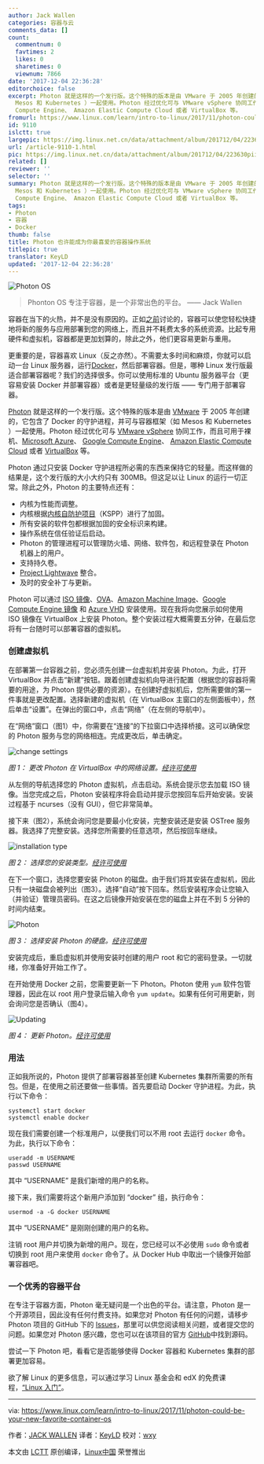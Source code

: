 ```yaml
---
author: Jack Wallen
categories: 容器与云
comments_data: []
count:
  commentnum: 0
  favtimes: 2
  likes: 0
  sharetimes: 0
  viewnum: 7866
date: '2017-12-04 22:36:28'
editorchoice: false
excerpt: Photon 就是这样的一个发行版。这个特殊的版本是由 VMware 于 2005 年创建的，它包含了 Docker 的守护进程，并可与容器框架（如
  Mesos 和 Kubernetes ）一起使用。Photon 经过优化可与 VMware vSphere 协同工作，而且可用于裸机、Microsoft Azure、 Google
  Compute Engine、 Amazon Elastic Compute Cloud 或者 VirtualBox 等。
fromurl: https://www.linux.com/learn/intro-to-linux/2017/11/photon-could-be-your-new-favorite-container-os
id: 9110
islctt: true
largepic: https://img.linux.net.cn/data/attachment/album/201712/04/223630pii8gzm6v2hkh3mm.jpg
url: /article-9110-1.html
pic: https://img.linux.net.cn/data/attachment/album/201712/04/223630pii8gzm6v2hkh3mm.jpg.thumb.jpg
related: []
reviewer: ''
selector: ''
summary: Photon 就是这样的一个发行版。这个特殊的版本是由 VMware 于 2005 年创建的，它包含了 Docker 的守护进程，并可与容器框架（如
  Mesos 和 Kubernetes ）一起使用。Photon 经过优化可与 VMware vSphere 协同工作，而且可用于裸机、Microsoft Azure、 Google
  Compute Engine、 Amazon Elastic Compute Cloud 或者 VirtualBox 等。
tags:
- Photon
- 容器
- Docker
thumb: false
title: Photon 也许能成为你最喜爱的容器操作系统
titlepic: true
translator: KeyLD
updated: '2017-12-04 22:36:28'
---
```


![Photon OS](https://img.linux.net.cn/data/attachment/album/201712/04/223630pii8gzm6v2hkh3mm.jpg "Photon OS")



> 
> Phonton OS 专注于容器，是一个非常出色的平台。 —— Jack Wallen
> 
> 
> 


容器在当下的火热，并不是没有原因的。正如[之前](https://www.linux.com/learn/intro-to-linux/2017/11/how-install-and-use-docker-linux)讨论的，容器可以使您轻松快捷地将新的服务与应用部署到您的网络上，而且并不耗费太多的系统资源。比起专用硬件和虚拟机，容器都是更加划算的，除此之外，他们更容易更新与重用。


更重要的是，容器喜欢 Linux（反之亦然）。不需要太多时间和麻烦，你就可以启动一台 Linux 服务器，运行[Docker](https://www.docker.com/)，然后部署容器。但是，哪种 Linux 发行版最适合部署容器呢？我们的选择很多。你可以使用标准的 Ubuntu 服务器平台（更容易安装 Docker 并部署容器）或者是更轻量级的发行版 —— 专门用于部署容器。


[Photon](https://vmware.github.io/photon/) 就是这样的一个发行版。这个特殊的版本是由 [VMware](https://www.vmware.com/) 于 2005 年创建的，它包含了 Docker 的守护进程，并可与容器框架（如 Mesos 和 Kubernetes ）一起使用。Photon 经过优化可与 [VMware vSphere](https://www.vmware.com/products/vsphere.html) 协同工作，而且可用于裸机、[Microsoft Azure](https://azure.microsoft.com/)、 [Google Compute Engine](https://cloud.google.com/compute/)、 [Amazon Elastic Compute Cloud](https://aws.amazon.com/ec2/) 或者 [VirtualBox](https://www.virtualbox.org/) 等。


Photon 通过只安装 Docker 守护进程所必需的东西来保持它的轻量。而这样做的结果是，这个发行版的大小大约只有 300MB。但这足以让 Linux 的运行一切正常。除此之外，Photon 的主要特点还有：


* 内核为性能而调整。
* 内核根据[内核自防护项目](https://kernsec.org/wiki/index.php/Kernel_Self_Protection_Project)（KSPP）进行了加固。
* 所有安装的软件包都根据加固的安全标识来构建。
* 操作系统在信任验证后启动。
* Photon 的管理进程可以管理防火墙、网络、软件包，和远程登录在 Photon 机器上的用户。
* 支持持久卷。
* [Project Lightwave](http://vmware.github.io/lightwave/) 整合。
* 及时的安全补丁与更新。


Photon 可以通过 [ISO 镜像](https://github.com/vmware/photon/wiki/Downloading-Photon-OS)、[OVA](https://github.com/vmware/photon/wiki/Downloading-Photon-OS)、[Amazon Machine Image](https://github.com/vmware/photon/wiki/Downloading-Photon-OS)、[Google Compute Engine 镜像](https://github.com/vmware/photon/wiki/Downloading-Photon-OS) 和 [Azure VHD](https://github.com/vmware/photon/wiki/Downloading-Photon-OS) 安装使用。现在我将向您展示如何使用 ISO 镜像在 VirtualBox 上安装 Photon。整个安装过程大概需要五分钟，在最后您将有一台随时可以部署容器的虚拟机。


### 创建虚拟机


在部署第一台容器之前，您必须先创建一台虚拟机并安装 Photon。为此，打开 VirtualBox 并点击“新建”按钮。跟着创建虚拟机向导进行配置（根据您的容器将需要的用途，为 Photon 提供必要的资源）。在创建好虚拟机后，您所需要做的第一件事就是更改配置。选择新建的虚拟机（在 VirtualBox 主窗口的左侧面板中），然后单击“设置”。在弹出的窗口中，点击“网络”（在左侧的导航中）。


在“网络”窗口（图1）中，你需要在“连接”的下拉窗口中选择桥接。这可以确保您的 Photon 服务与您的网络相连。完成更改后，单击确定。


![change settings](https://img.linux.net.cn/data/attachment/album/201712/04/223630jajqateefe9hszzw.jpg "change setatings")


*图 1： 更改 Photon 在 VirtualBox 中的网络设置。[经许可使用](https://www.linux.com/licenses/category/used-permission)*


从左侧的导航选择您的 Photon 虚拟机，点击启动。系统会提示您去加载 ISO 镜像。当您完成之后，Photon 安装程序将会启动并提示您按回车后开始安装。安装过程基于 ncurses（没有 GUI），但它非常简单。


接下来（图2），系统会询问您是要最小化安装，完整安装还是安装 OSTree 服务器。我选择了完整安装。选择您所需要的任意选项，然后按回车继续。


![installation type](https://img.linux.net.cn/data/attachment/album/201712/04/223631avqbvimavqqiwvek.jpg "Photon")


*图 2： 选择您的安装类型。[经许可使用](https://www.linux.com/licenses/category/used-permission)*


在下一个窗口，选择您要安装 Photon 的磁盘。由于我们将其安装在虚拟机，因此只有一块磁盘会被列出（图3）。选择“自动”按下回车。然后安装程序会让您输入（并验证）管理员密码。在这之后镜像开始安装在您的磁盘上并在不到 5 分钟的时间内结束。


![Photon](https://img.linux.net.cn/data/attachment/album/201712/04/223631fs4nmgqgsqg60202.jpg "installation type")


*图 3： 选择安装 Photon 的硬盘。[经许可使用](https://www.linux.com/licenses/category/used-permission)*


安装完成后，重启虚拟机并使用安装时创建的用户 root 和它的密码登录。一切就绪，你准备好开始工作了。


在开始使用 Docker 之前，您需要更新一下 Photon。Photon 使用 `yum` 软件包管理器，因此在以 root 用户登录后输入命令 `yum update`。如果有任何可用更新，则会询问您是否确认（图4）。


![Updating](https://img.linux.net.cn/data/attachment/album/201712/04/223631uxqi49fmz9zulhzx.jpg "Updating")


*图 4： 更新 Photon。[经许可使用](https://www.linux.com/licenses/category/used-permission)*


### 用法


正如我所说的，Photon 提供了部署容器甚至创建 Kubernetes 集群所需要的所有包。但是，在使用之前还要做一些事情。首先要启动 Docker 守护进程。为此，执行以下命令：



```
systemctl start docker
systemctl enable docker

```

现在我们需要创建一个标准用户，以便我们可以不用 root 去运行 `docker` 命令。为此，执行以下命令：



```
useradd -m USERNAME
passwd USERNAME

```

其中 “USERNAME” 是我们新增的用户的名称。


接下来，我们需要将这个新用户添加到 “docker” 组，执行命令：



```
usermod -a -G docker USERNAME

```

其中 “USERNAME” 是刚刚创建的用户的名称。


注销 root 用户并切换为新增的用户。现在，您已经可以不必使用 `sudo` 命令或者切换到 root 用户来使用 `docker` 命令了。从 Docker Hub 中取出一个镜像开始部署容器吧。


### 一个优秀的容器平台


在专注于容器方面，Photon 毫无疑问是一个出色的平台。请注意，Photon 是一个开源项目，因此没有任何付费支持。如果您对 Photon 有任何的问题，请移步 Photon 项目的 GitHub 下的 [Issues](https://github.com/vmware/photon/issues)，那里可以供您阅读相关问题，或者提交您的问题。如果您对 Photon 感兴趣，您也可以在该项目的官方 [GitHub](https://github.com/vmware/photon)中找到源码。


尝试一下 Photon 吧，看看它是否能够使得 Docker 容器和 Kubernetes 集群的部署更加容易。


欲了解 Linux 的更多信息，可以通过学习 Linux 基金会和 edX 的免费课程，[“Linux 入门”](https://training.linuxfoundation.org/linux-courses/system-administration-training/introduction-to-linux)。




---


via: <https://www.linux.com/learn/intro-to-linux/2017/11/photon-could-be-your-new-favorite-container-os>


作者：[JACK WALLEN](https://www.linux.com/users/jlwallen) 译者：[KeyLD](https://github.com/KeyLd) 校对：[wxy](https://github.com/wxy)


本文由 [LCTT](https://github.com/LCTT/TranslateProject) 原创编译，[Linux中国](https://linux.cn/) 荣誉推出